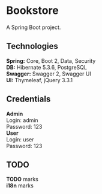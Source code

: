 # Bookstore
A Spring Boot project.
## Technologies
**Spring:** Core, Boot 2, Data, Security\
**DB:** Hibernate 5.3.6, PostgreSQL\
**Swagger:** Swagger 2, Swagger UI\
**UI:** Thymeleaf, jQuery 3.3.1
## Credentials
**Admin**\
Login: admin\
Password: 123\
**User**\
Login: user\
Password: 123
## TODO
**TODO** marks\
**i18n** marks